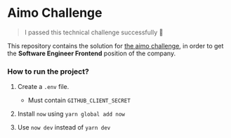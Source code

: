 # Aimo Challenge

> I passed this technical challenge successfully 🥳

This repository contains the solution for [the aimo challenge](https://github.com/aimo/prueba-frontend), in order to get the **Software Engineer Frontend** position of the company.

### How to run the project?

1. Create a `.env` file.

   - Must contain `GITHUB_CLIENT_SECRET`

2. Install `now` using `yarn global add now`
3. Use `now dev` instead of `yarn dev`
